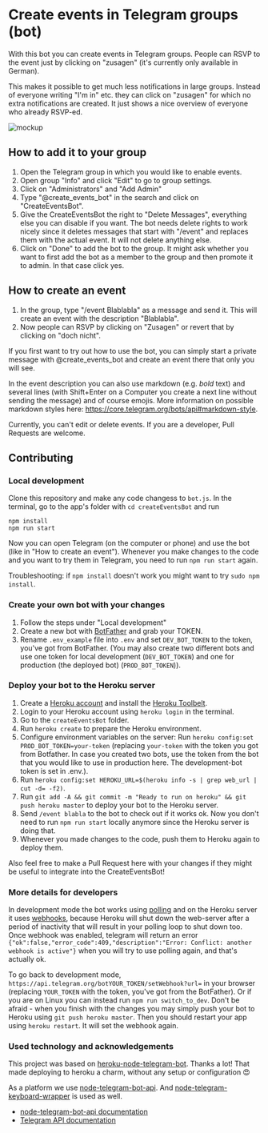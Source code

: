# Create events in Telegram groups (bot)

With this bot you can create events in Telegram groups. People can RSVP to the event just by clicking on "zusagen" (it's currently only available in German).

This makes it possible to get much less notifications in large groups. Instead of everyone writing "I'm in" etc. they can click on "zusagen" for which no extra notifications are created. It just shows a nice overview of everyone who already RSVP-ed.

![mockup](https://user-images.githubusercontent.com/3832093/63650315-994cd480-c749-11e9-9787-97904e2d4a05.jpg)


## How to add it to your group

1. Open the Telegram group in which you would like to enable events.
2. Open group "Info" and click "Edit" to go to group settings.
3. Click on "Administrators" and "Add Admin"
4. Type "@create_events_bot" in the search and click on "CreateEventsBot".
5. Give the CreateEventsBot the right to "Delete Messages", everything else you can disable if you want.
   The bot needs delete rights to work nicely since it deletes messages that start with "/event" and replaces them with the actual event. It will not delete anything else.
6. Click on "Done" to add the bot to the group. It might ask whether you want to first add the bot as a member to the group and then promote it to admin. In that case click yes.

## How to create an event

1. In the group, type "/event Blablabla" as a message and send it. This will create an event with the description "Blablabla".
2. Now people can RSVP by clicking on "Zusagen" or revert that by clicking on "doch nicht".

If you first want to try out how to use the bot, you can simply start a private message with @create_events_bot and create an event there that only you will see.

In the event description you can also use markdown (e.g. _bold_ text) and several lines (with Shift+Enter on a Computer you create a next line without sending the message) and of course emojis. More information on possible markdown styles here: https://core.telegram.org/bots/api#markdown-style.

Currently, you can't edit or delete events. If you are a developer, Pull Requests are welcome.

## Contributing

### Local development

Clone this repository and make any code changess to `bot.js`. In the terminal, go to the app's folder with `cd createEventsBot` and run

```
npm install
npm run start
```

Now you can open Telegram (on the computer or phone) and use the bot (like in "How to create an event"). Whenever you make changes to the code and you want to try them in Telegram, you need to run `npm run start` again.

Troubleshooting: if `npm install` doesn't work you might want to try `sudo npm install`.

### Create your own bot with your changes

1. Follow the steps under "Local development"
2. Create a new bot with [BotFather](https://core.telegram.org/bots#3-how-do-i-create-a-bot) and grab your TOKEN.
3. Rename `.env_example` file into `.env` and set `DEV_BOT_TOKEN` to the token, you've got from BotFather.
   (You may also create two different bots and use one token for local development (`DEV_BOT_TOKEN`) and one for production (the deployed bot) (`PROD_BOT_TOKEN`)).

### Deploy your bot to the Heroku server

1. Create a [Heroku account](https://heroku.com) and install the [Heroku Toolbelt](https://toolbelt.heroku.com/).
2. Login to your Heroku account using `heroku login` in the terminal.
3. Go to the `createEventsBot` folder.
4. Run `heroku create` to prepare the Heroku environment.
5. Configure environment variables on the server: Run `heroku config:set PROD_BOT_TOKEN=your-token` (replacing `your-token` with the token you got from Botfather. In case you created two bots, use the token from the bot that you would like to use in production here. The development-bot token is set in .env.).
6. Run `heroku config:set HEROKU_URL=$(heroku info -s | grep web_url | cut -d= -f2)`.
7. Run `git add -A && git commit -m "Ready to run on heroku" && git push heroku master` to deploy your bot to the Heroku server.
8. Send `/event blabla` to the bot to check out if it works ok. Now you don't need to run `npm run start` locally anymore since the Heroku server is doing that.
9. Whenever you made changes to the code, push them to Heroku again to deploy them.

Also feel free to make a Pull Request here with your changes if they might be useful to integrate into the CreateEventsBot!

### More details for developers

In development mode the bot works using [polling](https://en.wikipedia.org/wiki/Push_technology#Long_polling) and on the Heroku server it uses [webhooks](https://core.telegram.org/bots/api#setwebhook), because Heroku will shut down the web-server after a period of inactivity that will result in your polling loop to shut down too. Once webhook was enabled, telegram will return an error `{"ok":false,"error_code":409,"description":"Error: Conflict: another webhook is active"}` when you will try to use polling again, and that's actually ok.

To go back to development mode, `https://api.telegram.org/botYOUR_TOKEN/setWebhook?url=` in your browser (replacing `YOUR_TOKEN` with the token, you've got from the BotFather). Or if you are on Linux you can instead run `npm run switch_to_dev`.
Don't be afraid - when you finish with the changes you may simply push your bot to Heroku using `git push heroku master`. Then you should restart your app using `heroku restart`. It will set the webhook again.

### Used technology and acknowledgements

This project was based on [heroku-node-telegram-bot](https://github.com/odditive/heroku-node-telegram-bot). Thanks a lot! That made deploying to heroku a charm, without any setup or configuration 😍

As a platform we use [node-telegram-bot-api](https://github.com/yagop/node-telegram-bot-api). And [node-telegram-keyboard-wrapper](https://github.com/alexandercerutti/node-telegram-keyboard-wrapper) is used as well.
- [node-telegram-bot-api documentation](https://github.com/yagop/node-telegram-bot-api/blob/0b8ca03b54ac3361c2f656e2fa23c0e4423e49e5/doc/api.md)
- [Telegram API documentation](https://core.telegram.org/bots/api)
